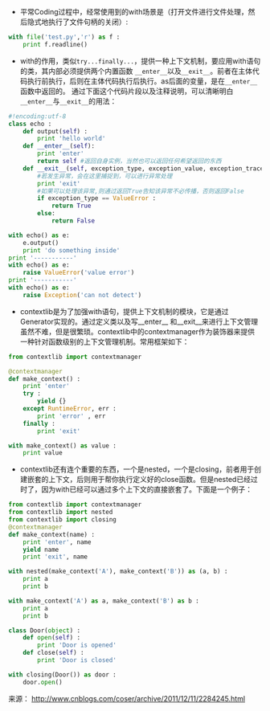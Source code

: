 - 平常Coding过程中，经常使用到的with场景是（打开文件进行文件处理，然后隐式地执行了文件句柄的关闭）:

```Python
with file('test.py','r') as f :
    print f.readline()
```

- with的作用，类似`try...finally...`，提供一种上下文机制，要应用with语句的类，其内部必须提供两个内置函数 `__enter__`以及`__exit__`。前者在主体代码执行前执行，后则在主体代码执行后执行。as后面的变量，是在`__enter__`函数中返回的。 通过下面这个代码片段以及注释说明，可以清晰明白`__enter__`与`__exit__`的用法：

```Python
#!encoding:utf-8
class echo :
    def output(self) :
        print 'hello world'
    def __enter__(self):
        print 'enter'
        return self #返回自身实例，当然也可以返回任何希望返回的东西
    def __exit__(self, exception_type, exception_value, exception_traceback):
        #若发生异常，会在这里捕捉到，可以进行异常处理
        print 'exit'
        #如果可以处理该异常,则通过返回True告知该异常不必传播，否则返回False
        if exception_type == ValueError :
            return True
        else:
            return False

with echo() as e:
    e.output()
    print 'do something inside'
print '-----------'
with echo() as e:
    raise ValueError('value error')
print '-----------'
with echo() as e:
    raise Exception('can not detect')
```

- contextlib是为了加强with语句，提供上下文机制的模块，它是通过Generator实现的。通过定义类以及写__enter__ 和__exit__来进行上下文管理虽然不难，但是很繁琐。contextlib中的contextmanager作为装饰器来提供一种针对函数级别的上下文管理机制。常用框架如下：

```Python
from contextlib import contextmanager

@contextmanager
def make_context() :
    print 'enter'
    try :
        yield {}
    except RuntimeError, err :
        print 'error' , err
    finally :
        print 'exit'

with make_context() as value :
    print value
```

- contextlib还有连个重要的东西，一个是nested，一个是closing，前者用于创建嵌套的上下文，后则用于帮你执行定义好的close函数。但是nested已经过时了，因为with已经可以通过多个上下文的直接嵌套了。下面是一个例子：

```Python
from contextlib import contextmanager
from contextlib import nested
from contextlib import closing
@contextmanager
def make_context(name) :
    print 'enter', name
    yield name
    print 'exit', name

with nested(make_context('A'), make_context('B')) as (a, b) :
    print a
    print b

with make_context('A') as a, make_context('B') as b :
    print a
    print b

class Door(object) :
    def open(self) :
        print 'Door is opened'
    def close(self) :
        print 'Door is closed'

with closing(Door()) as door :
    door.open()
```

来源： <http://www.cnblogs.com/coser/archive/2011/12/11/2284245.html>
